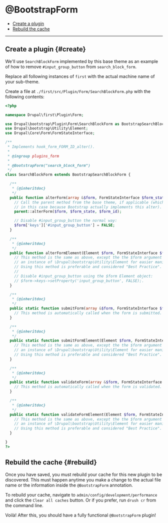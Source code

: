 <!-- @file Documentation for the @BootstrapForm annotated discovery plugin. -->
<!-- @defgroup -->
<!-- @ingroup -->
# @BootstrapForm

- [Create a plugin](#create)
- [Rebuild the cache](#rebuild)

---

## Create a plugin {#create}

We'll use `SearchBlockForm` implemented by this base theme as an example of
how to remove `#input_group_button` from `search_block_form`.

Replace all following instances of `first` with the actual machine name of
your sub-theme.

Create a file at `./first/src/Plugin/Form/SearchBlockForm.php` with the
following contents:

```php
<?php

namespace Drupal\first\Plugin\Form;

use Drupal\bootstrap\Plugin\Form\SearchBlockForm as BootstrapSearchBlockForm;
use Drupal\bootstrap\Utility\Element;
use Drupal\Core\Form\FormStateInterface;

/**
 * Implements hook_form_FORM_ID_alter().
 *
 * @ingroup plugins_form
 *
 * @BootstrapForm("search_block_form")
 */
class SearchBlockForm extends BootstrapSearchBlockForm {

  /**
   * {@inheritdoc}
   */
  public function alterForm(array &$form, FormStateInterface $form_state, $form_id = NULL) {
    // Call the parent method from the base theme, if applicable (which it is
    // in this case because Bootstrap actually implements this alter).
    parent::alterForm($form, $form_state, $form_id);

    // Disable #input_group_button the normal way:
    $form['keys']['#input_group_button'] = FALSE;
  }

  /**
   * {@inheritdoc}
   */
  public function alterFormElement(Element $form, FormStateInterface $form_state, $form_id = NULL) {
    // This method is the same as above, except the the $form argument passed is
    // an instance of \Drupal\bootstrap\Utility\Element for easier manipulation.
    // Using this method is preferable and considered "Best Practice".
    //
    // Disable #input_group_button using the $form Element object:
    // $form->keys->setProperty('input_group_button', FALSE);.
  }

  /**
   * {@inheritdoc}
   */
  public static function submitForm(array &$form, FormStateInterface $form_state) {
    // This method is automatically called when the form is submitted.
  }

  /**
   * {@inheritdoc}
   */
  public static function submitFormElement(Element $form, FormStateInterface $form_state) {
    // This method is the same as above, except the the $form argument passed is
    // an instance of \Drupal\bootstrap\Utility\Element for easier manipulation.
    // Using this method is preferable and considered "Best Practice".
  }

  /**
   * {@inheritdoc}
   */
  public static function validateForm(array &$form, FormStateInterface $form_state) {
    // This method is automatically called when the form is validated.
  }

  /**
   * {@inheritdoc}
   */
  public static function validateFormElement(Element $form, FormStateInterface $form_state) {
    // This method is the same as above, except the the $form argument passed is
    // an instance of \Drupal\bootstrap\Utility\Element for easier manipulation.
    // Using this method is preferable and considered "Best Practice".
  }

}
?>
```

## Rebuild the cache {#rebuild}

Once you have saved, you must rebuild your cache for this new plugin to be
discovered. This must happen anytime you make a change to the actual file name
or the information inside the `@BootstrapForm` annotation.

To rebuild your cache, navigate to `admin/config/development/performance` and
click the `Clear all caches` button. Or if you prefer, run `drush cr` from the
command line.

Voilà! After this, you should have a fully functional `@BootstrapForm` plugin!
